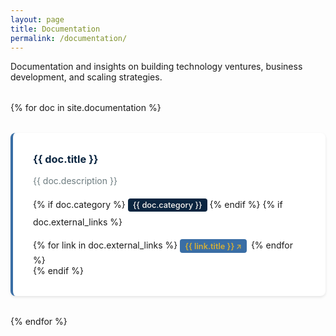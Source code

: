 ```yaml
---
layout: page
title: Documentation
permalink: /documentation/
---
```


Documentation and insights on building technology ventures, business development, and scaling strategies.

<div class="documentation-grid">
  {% for doc in site.documentation %}
  <a href="{{ doc.url }}" class="documentation-card-link">
    <div class="documentation-card">
      <h3>{{ doc.title }}</h3>
      <p>{{ doc.description }}</p>
      {% if doc.category %}
      <span class="doc-category">{{ doc.category }}</span>
      {% endif %}
      {% if doc.external_links %}
      <div class="doc-links">
        {% for link in doc.external_links %}
        <span class="external-link-small" data-url="{{ link.url }}">{{ link.title }}</span>
        {% endfor %}
      </div>
      {% endif %}
    </div>
  </a>
  {% endfor %}
</div>

<style>
.documentation-grid {
  display: grid;
  grid-template-columns: repeat(auto-fit, minmax(350px, 1fr));
  gap: 2rem;
  margin: 2rem 0;
}

.documentation-card-link {
  text-decoration: none;
  color: inherit;
  display: block;
}

.documentation-card {
  padding: 2rem;
  background: #ffffff;
  border-radius: 8px;
  border-left: 4px solid #3A6EA5;
  box-shadow: 0 2px 4px rgba(0,0,0,0.1);
  transition: transform 0.2s ease, box-shadow 0.2s ease, border-left-color 0.2s ease;
  cursor: pointer;
}

.documentation-card-link:hover .documentation-card {
  transform: translateY(-2px);
  box-shadow: 0 4px 12px rgba(0,0,0,0.15);
  border-left-color: #D4AF37;
}

.documentation-card h3 {
  margin-top: 0;
  margin-bottom: 0.5rem;
  color: #0A2540;
}

.documentation-card-link:hover h3 {
  color: #3A6EA5;
}

.documentation-card p {
  color: #6c7b7f;
  line-height: 1.6;
  margin-bottom: 1rem;
}

.doc-category {
  display: inline-block;
  background: #0A2540;
  color: #FAF7F2;
  padding: 0.2rem 0.5rem;
  border-radius: 4px;
  font-size: 0.8rem;
  font-weight: 500;
  margin-bottom: 0.5rem;
}

.doc-links {
  margin-top: 1rem;
}

.external-link-small {
  display: inline-block;
  background: #3A6EA5;
  color: #D4AF37 !important;
  padding: 0.2rem 0.5rem;
  border-radius: 4px;
  text-decoration: none;
  font-size: 0.8rem;
  margin: 0.2rem 0.2rem 0.2rem 0;
  transition: all 0.2s ease;
  font-weight: 600;
  cursor: pointer;
  position: relative;
  z-index: 10;
}

.external-link-small:hover {
  background: #0A2540;
  text-decoration: none;
  color: #D4AF37 !important;
  transform: translateY(-1px);
  box-shadow: 0 2px 6px rgba(212, 175, 55, 0.25);
}

.external-link-small::after {
  content: " ↗";
  font-size: 0.7rem;
  color: #D4AF37 !important;
}

.doc-links {
  margin-top: 1rem;
  position: relative;
  z-index: 5;
}
</style>

<script>
document.addEventListener('DOMContentLoaded', function() {
  // Handle external link clicks (prevent card navigation)
  const externalLinks = document.querySelectorAll('.external-link-small');
  externalLinks.forEach(link => {
    link.addEventListener('click', function(e) {
      e.preventDefault();
      e.stopPropagation();
      const url = this.getAttribute('data-url');
      window.open(url, '_blank', 'noopener,noreferrer');
    });
  });
});
</script>